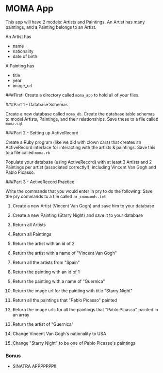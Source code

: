 # MOMA App

This app will have 2 models: Artists and Paintings. An Artist has many paintings, and a Painting belongs to an Artist.

An Artist has
* name
* nationality
* date of birth

A Painting has
* title
* year
* image_url

###First!
Create a directory called `moma_app` to hold all of your files.

###Part 1 - Database Schemas

Create a new database called `moma_db`. Create the database table schemas to model Artists, Paintings, and their relationships. Save these to a file called `moma.sql`

###Part 2 - Setting up ActiveRecord

Create a Ruby program (like we did with clown cars) that creates an ActiveRecord interface for interacting with the artists & paintings. Save this to a file called `moma.rb`

Populate your database (using ActiveRecord) with at least 3 Artists and 2 Paintings per artist (associated correctly!), including Vincent Van Gogh and Pablo Picasso.

###Part 3 - ActiveRecord Practice

Write the commands that you would enter in pry to do the following:
Save the pry commands to a file called `ar_commands.txt`

1. Create a new Artist (Vincent Van Gogh) and save him to your database
2. Create a new Painting (Starry Night) and save it to your database

3. Return all Artists
4. Return all Paintings

5. Return the artist with an id of 2
6. Return the artist with a name of "Vincent Van Gogh"
7. Return all the artists from "Spain"

8. Return the painting with an id of 1
9. Return the painting with a name of "Guernica"
10. Return the image url for the painting with title "Starry Night"

11. Return all the paintings that "Pablo Picasso" painted
12. Return the image urls for all the paintings that "Pablo Picasso" painted in an array
13. Return the artist of "Guernica"

14. Change Vincent Van Gogh's nationality to USA
15. Change "Starry Night" to be one of Pablo Picasso's paintings

### Bonus

* SINATRA APPPPPPP!!!




